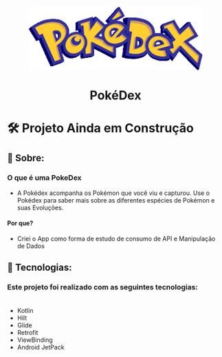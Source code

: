 <div align="center">
    <img  style="width:80%" src="public/logo_toolbar.png" />
    <h1>PokéDex </h1>
</div>

# 🛠️ Projeto Ainda em Construção

## 📔 Sobre:

### O que é uma PokeDex
- A Pokédex acompanha os Pokémon que você viu e capturou. Use o Pokédex para saber mais sobre as diferentes espécies de Pokémon e suas Evoluções.
#### Por que?
- Criei o App como forma de estudo de consumo de API e Manipulação de Dados

## 🔧 Tecnologias:

### Este projeto foi realizado com as seguintes tecnologias:</br></br>

- Kotlin
- Hilt
- Glide
- Retrofit
- ViewBinding
- Android JetPack


